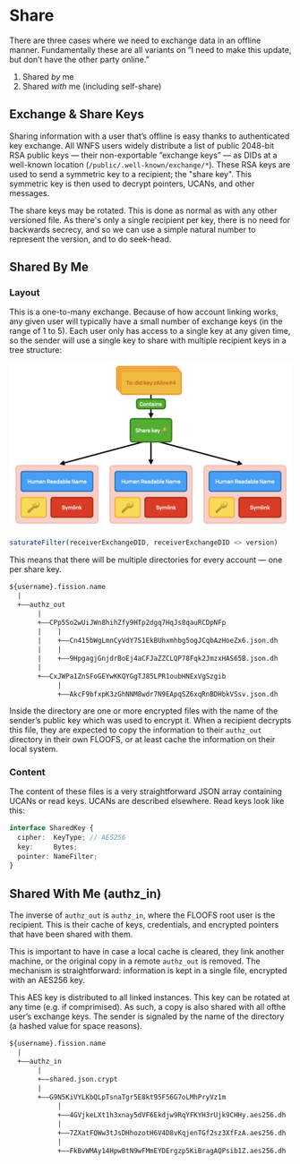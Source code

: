 # Share

There are three cases where we need to exchange data in an offline manner. Fundamentally these are all variants on ”I need to make this update, but don’t have the other party online.”

1. Shared _by_ me
2. Shared _with_ me \(including self-share\)

## Exchange & Share Keys

Sharing information with a user that’s offline is easy thanks to authenticated key exchange. All WNFS users widely distribute a list of public 2048-bit RSA public keys — their non-exportable ”exchange keys” — as DIDs at a well-known location \(`/public/.well-known/exchange/*`\). These RSA keys are used to send a symmetric key to a recipient; the "share key". This symmetric key is then used to decrypt pointers, UCANs, and other messages.

The share keys may be rotated. This is done as normal as with any other versioned file. As there's only a single recipient per key, there is no need for backwards secrecy, and so we can use a simple natural number to represent the version, and to do seek-head.

## Shared By Me

### Layout

This is a one-to-many exchange. Because of how account linking works, any given user will typically have a small number of exchange keys \(in the range of 1 to 5\). Each user only has access to a single key at any given time, so the sender will use a single key to share with multiple recipient keys in a tree structure:

![](../../../.gitbook/assets/screen-shot-2021-06-09-at-22.51.07.png)

```javascript
saturateFilter(receiverExchangeDID, receiverExchangeDID <> version)
```

This means that there will be multiple directories for every account — one per share key.

```text
${username}.fission.name
  |
  +——authz_out
       |
       +——CPp5So2wUiJWn8hihZfy9HTp2dgq7HqJs8qauRCDpNFp
       |    |
       |    +——Cn415bWgLmnCyVdY7S1EkBUhxmhbg5ogJCqbAzHoeZx6.json.dh
       |    |
       |    +——9HpgagjGnjdrBoEj4aCFJaZZCLQP78Fqk2JmzxHAS65B.json.dh
       |
       +——CxJWPa1ZnSFoGEYwKKQYGgTJ85LPR1oubHNExVgSzgib
            |
            +——AkcF9bfxpK3zGhNNM8wdr7N9EApqSZ6xqRnBDHbkVSsv.json.dh          
```

Inside the directory are one or more encrypted files with the name of the sender’s public key which was used to encrypt it. When a recipient decrypts this file, they are expected to copy the information to their `authz_out` directory in their own FLOOFS, or at least cache the  information on their local system.

### Content

The content of these files is a very straightforward JSON array containing UCANs or read keys. UCANs are described elsewhere. Read keys look like this:

```typescript
interface SharedKey {
  cipher:  KeyType; // AES256
  key:     Bytes;
  pointer: NameFilter;
}
```

## Shared With Me \(authz\_in\)

The inverse of `authz_out` is `authz_in`, where the FLOOFS root user is the recipient. This is their cache of keys, credentials, and encrypted pointers that have been shared with them.

This is important to have in case a local cache is cleared, they link another machine, or the original copy in a remote `authz_out` is removed. The mechanism is straightforward: information is kept in a single file, encrypted with an AES256 key.

This AES key is distributed to all linked instances. This key can be rotated at any time \(e.g. if comprimised\). As such, a copy is also shared with all ofthe user’s exchange keys. The sender is signaled by the name of the directory \(a hashed value for space reasons\).

```text
${username}.fission.name
  |
  +——authz_in
       |
       +——shared.json.crypt
       |
       +——G9N5KiVYLKbQLpTsnaTgr5E8kt95F56G7oLMhPryVz1m
            |
            +——4GVjkeLXt1h3xnay5dVF6Ekdjw9RqYFKYH3rUjk9CHHy.aes256.dh
            |
            +——7ZXatFQWw3tJsDHhozotH6V4D8vKqjenTGf2sz3XfFzA.aes256.dh
            |
            +——FkBvWMAy14HpwBtN9wFMmEYDErgzp5KiBragAQPsib1Z.aes256.dh
```

